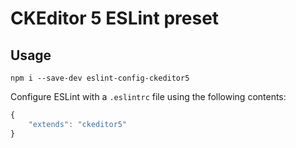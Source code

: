 CKEditor 5 ESLint preset
========================

## Usage

```
npm i --save-dev eslint-config-ckeditor5
```

Configure ESLint with a `.eslintrc` file using the following contents:

```js
{
	"extends": "ckeditor5"
}
```
